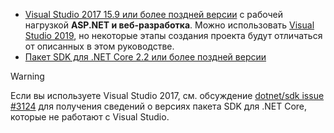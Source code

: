 * [Visual Studio 2017 15.9 или более поздней версии](https://visualstudio.microsoft.com/downloads/) с рабочей нагрузкой **ASP.NET и веб-разработка**. Можно использовать [Visual Studio 2019](https://visualstudio.microsoft.com/downloads/?utm_medium=microsoft&utm_source=docs.microsoft.com&utm_campaign=inline+link&utm_content=download+vs2019), но некоторые этапы создания проекта будут отличаться от описанных в этом руководстве.
* [Пакет SDK для .NET Core 2.2 или более поздней версии](https://www.microsoft.com/net/download/all)

> [!WARNING]
> Если вы используете Visual Studio 2017, см. обсуждение [dotnet/sdk issue #3124](https://github.com/dotnet/sdk/issues/3124) для получения сведений о версиях пакета SDK для .NET Core, которые не работают с Visual Studio.
